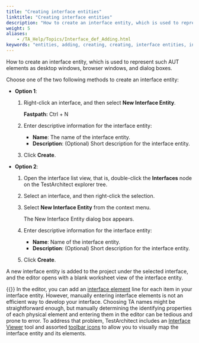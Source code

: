 ```yaml
--- 
title: "Creating interface entities"
linktitle: "Creating interface entities"
description: "How to create an interface entity, which is used to represent such AUT elements as desktop windows, browser windows, and dialog boxes."
weight: 5
aliases: 
    - /TA_Help/Topics/Interface_def_Adding.html
keywords: "entities, adding, creating, creating, interface entities, interfaces, adding, creating entities"
---
```


How to create an interface entity, which is used to represent such AUT elements as desktop windows, browser windows, and dialog boxes.

Choose one of the two following methods to create an interface entity:

-   **Option 1**:

    1.  Right-click an interface, and then select **New Interface Entity**.

        **Fastpath:** Ctrl + N

    2.  Enter descriptive information for the interface entity:

        -   **Name**: The name of the interface entity.
        -   **Description**: \(Optional\) Short description for the interface entity.
    3.  Click **Create**.

-   **Option 2**:

    1.  Open the interface list view, that is, double-click the **Interfaces** node on the TestArchitect explorer tree.

    2.  Select an interface, and then right-click the selection.

    3.  Select **New Interface Entity** from the context menu.

        The New Interface Entity dialog box appears.

    4.  Enter descriptive information for the interface entity:

        -   **Name**: Name of the interface entity.
        -   **Description**: \(Optional\) Short description for the interface entity.
    5.  Click **Create**.


A new interface entity is added to the project under the selected interface, and the editor opens with a blank worksheet view of the interface entity.

{{<note>}} In the editor, you can add an [interface element](/automation-guide/action-based-testing-language/built-in-actions/test-support-actions/interface-handling/interface-element) line for each item in your interface entity. However, manually entering interface elements is not an efficient way to develop your interface. Choosing TA names might be straightforward enough, but manually determining the identifying properties of each physical element and entering them in the editor can be tedious and prone to error. To address that problem, TestArchitect includes an [Interface Viewer](/user-guide/interface-definitions/the-interface-viewer/) tool and assorted [toolbar icons](/user-guide/interface-definitions/interface-capturing-commands/) to allow you to visually map the interface entity and its elements.




